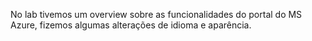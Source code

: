 No lab tivemos um overview sobre as funcionalidades do portal do MS Azure, fizemos algumas alterações de idioma e aparência.
